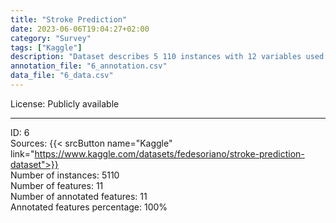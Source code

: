 ```yaml
---
title: "Stroke Prediction"
date: 2023-06-06T19:04:27+02:00
category: "Survey"
tags: ["Kaggle"]
description: "Dataset describes 5 110 instances with 12 variables used to predict whether a patient is likely to get a stroke. This data has no credentialed resources and was made available for educational purposes. Variables include gender, age, information about comorbidities, and smoking status."
annotation_file: "6_annotation.csv"
data_file: "6_data.csv"
---
```


License: Publicly available 

 --- 
ID: 6 \
Sources: {{< srcButton name="Kaggle" link="https://www.kaggle.com/datasets/fedesoriano/stroke-prediction-dataset">}}  \
Number of instances: 5110 \
Number of features: 11 \
Number of annotated features: 11 \
Annotated features percentage: 100% 
